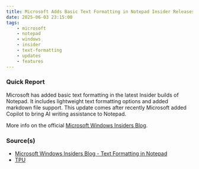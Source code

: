 ```yaml
---
title: Microsoft Adds Basic Text Formatting in Notepad Insider Releases
date: 2025-06-03 23:15:00
tags:
    - microsoft
    - notepad
    - windows
    - insider
    - text-formatting
    - updates
    - features
---
```


### Quick Report

Microsoft has added basic text formatting in the latest Insider builds of Notepad. It includes lightweight text formatting options and added markdown file support. This update comes after recently Microsoft added Copilot to bring AI writing assistance to Notepad.

<!-- more -->

More info on the official [Microsoft Windows Insiders Blog][def].

### Source(s)

- [Microsoft Windows Insiders Blog - Text Formatting in Notepad][def]
- [TPU][def2]

[def]: https://blogs.windows.com/windows-insider/2025/05/30/text-formatting-in-notepad-begin-rolling-out-to-windows-insiders/
[def2]: https://www.techpowerup.com/337581/microsoft-enriches-notepad-with-basic-text-formatting
